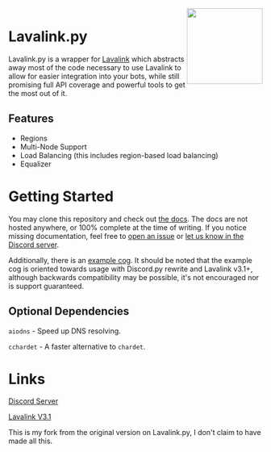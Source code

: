 <img align="right" src="https://its-called-hentai-and-its.art/9e83af1581.png" height="150" width="150">

# Lavalink.py

Lavalink.py is a wrapper for [Lavalink](https://github.com/Frederikam/Lavalink) which abstracts away most of the code necessary to use Lavalink to allow for easier integration into your bots, while still promising full API coverage and powerful tools to get the most out of it.

## Features
- Regions
- Multi-Node Support
- Load Balancing (this includes region-based load balancing)
- Equalizer

# Getting Started
You may clone this repository and check out [the docs](docs/). The docs are not hosted anywhere, or 100% complete at the time of writing. If you notice missing documentation, feel free to [open an issue](https://github.com/Devoxin/Lavalink.py/issues/) or [let us know in the Discord server](https://discord.gg/SbJXU9s).

Additionally, there is an [example cog](lavalink/examples). It should be noted that the example cog is oriented towards usage with Discord.py rewrite and Lavalink v3.1+, although backwards
compatibility may be possible, it's not encouraged nor is support guaranteed.

## Optional Dependencies

`aiodns`   - Speed up DNS resolving.

`cchardet` - A faster alternative to `chardet`.

# Links

[Discord Server](https://discord.gg/SbJXU9s)

[Lavalink V3.1](https://ci.fredboat.com/guestAuth/repository/download/Lavalink_Build/.lastSuccessful/Lavalink.jar?branch=refs%2Fheads%2Fmaster)

This is my fork from the original version on Lavalink.py, I don't claim to have made all this.
